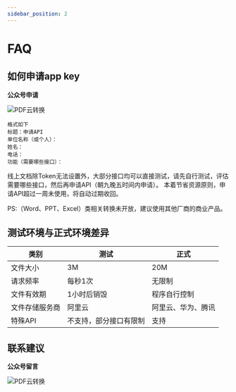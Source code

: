 ```yaml
---
sidebar_position: 2
---
```


# FAQ


## 如何申请app key 

**公众号申请** 

![PDF云转换](https://www.easyyun.com/static/xcx/gongzhonghao.jpg)

```
格式如下
标题：申请API
单位名称（或个人）：
姓名：
电话：
功能（需要哪些接口）：
```
线上文档除Token无法设置外，大部分接口均可以直接测试，请先自行测试，评估需要哪些接口，然后再申请API（朝九晚五时间内申请）。
本着节省资源原则，申请API超过一周未使用，将自动过期收回。

PS:（Word、PPT、Excel）类相关转换未开放，建议使用其他厂商的商业产品。


## 测试环境与正式环境差异

| 类别 | 测试 | 正式 |
| --- | --- | --- |
| 文件大小 | 3M | 20M |
| 请求频率 | 每秒1次 | 无限制 |
| 文件有效期 | 1小时后销毁 | 程序自行控制 |
| 文件存储服务商 | 阿里云 | 阿里云、华为、腾讯 |
| 特殊API | 不支持，部分接口有限制 | 支持 |



## 联系建议


**公众号留言**

![PDF云转换](https://www.easyyun.com/static/xcx/gongzhonghao.jpg)